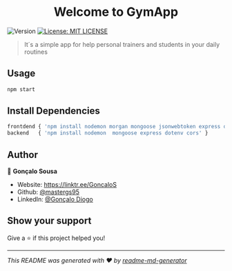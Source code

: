 <h1 align="center">Welcome to GymApp </h1>
<p>
  <img alt="Version" src="https://img.shields.io/badge/version-1.0-blue.svg?cacheSeconds=2592000" />
  <a href="#" target="_blank">
    <img alt="License: MIT LICENSE" src="https://img.shields.io/badge/License-MIT LICENSE-yellow.svg" />
  </a>
</p>

> It´s a simple app for help personal trainers and students in your daily routines

## Usage

```sh
npm start
```
## Install Dependencies
```sh
frontdend { 'npm install nodemon morgan mongoose jsonwebtoken express dotenv cors bycriptjs' }
backend   { 'npm install nodemon  mongoose express dotenv cors' }
```
## Author

👤 **Gonçalo Sousa**

* Website: https://linktr.ee/GoncaloS
* Github: [@mastergs95](https://github.com/mastergs95)
* LinkedIn: [@Gonçalo Diogo](https://linkedin.com/in/GonçaloDiogo)

## Show your support

Give a ⭐️ if this project helped you!

***
_This README was generated with ❤️ by [readme-md-generator](https://github.com/kefranabg/readme-md-generator)_
